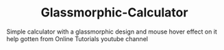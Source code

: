 <div align="center"> <h1>Glassmorphic-Calculator</h1> </div>

<p>
Simple calculator with a glassmorphic design and mouse hover effect on it help gotten from  Online Tutorials youtube channel
</p>
